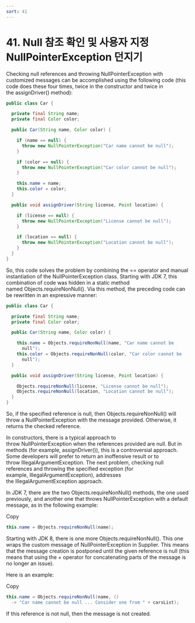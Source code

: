 ```yaml
---
sort: 41
---
```


# 41. Null 참조 확인 및 사용자 지정 NullPointerException 던지기

Checking null references and throwing NullPointerException with customized messages can be accomplished using the following code (this code does these four times, twice in the constructor and twice in the assignDriver() method):

```java
public class Car {

  private final String name;
  private final Color color;

  public Car(String name, Color color) {

    if (name == null) {
      throw new NullPointerException("Car name cannot be null");
    }

    if (color == null) {
      throw new NullPointerException("Car color cannot be null");
    }

    this.name = name;
    this.color = color;
  }

  public void assignDriver(String license, Point location) {

    if (license == null) {
      throw new NullPointerException("License cannot be null");
    }

    if (location == null) {
      throw new NullPointerException("Location cannot be null");
    }
  }
}
```

So, this code solves the problem by combining the == operator and manual instantiation of the NullPointerException class. Starting with JDK 7, this combination of code was hidden in a static method named Objects.requireNonNull(). Via this method, the preceding code can be rewritten in an expressive manner:

```java
public class Car {

  private final String name;
  private final Color color;

  public Car(String name, Color color) {

    this.name = Objects.requireNonNull(name, "Car name cannot be 
      null");
    this.color = Objects.requireNonNull(color, "Car color cannot be 
      null");
  }

  public void assignDriver(String license, Point location) {

    Objects.requireNonNull(license, "License cannot be null");
    Objects.requireNonNull(location, "Location cannot be null");
  }
}
```

So, if the specified reference is null, then Objects.requireNonNull() will throw a NullPointerException with the message provided. Otherwise, it returns the checked reference.

In constructors, there is a typical approach to throw NullPointerException when the references provided are null. But in methods (for example, assignDriver()), this is a controversial approach. Some developers will prefer to return an inoffensive result or to throw IllegalArgumentException. The next problem, checking null references and throwing the specified exception (for example, IllegalArgumentException), addresses the IllegalArgumentException approach.

In JDK 7, there are the two Objects.requireNonNull() methods, the one used previously, and another one that throws NullPointerException with a default message, as in the following example:

Copy

```java
this.name = Objects.requireNonNull(name);
```

Starting with JDK 8, there is one more Objects.requireNonNull(). This one wraps the custom message of NullPointerException in Supplier. This means that the message creation is postponed until the given reference is null (this means that using the + operator for concatenating parts of the message is no longer an issue).

Here is an example:

Copy

```java
this.name = Objects.requireNonNull(name, () 
  -> "Car name cannot be null ... Consider one from " + carsList);
```

If this reference is not null, then the message is not created.